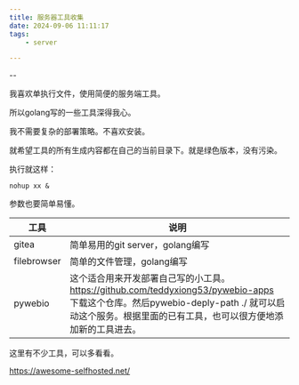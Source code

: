 ```yaml
---
title: 服务器工具收集
date: 2024-09-06 11:11:17
tags:
	- server

---
```


--

我喜欢单执行文件，使用简便的服务端工具。

所以golang写的一些工具深得我心。

我不需要复杂的部署策略。不喜欢安装。

就希望工具的所有生成内容都在自己的当前目录下。就是绿色版本，没有污染。

执行就这样：

```
nohup xx & 
```

参数也要简单易懂。

| 工具        | 说明                                                         |
| ----------- | ------------------------------------------------------------ |
| gitea       | 简单易用的git server，golang编写                             |
| filebrowser | 简单的文件管理，golang编写                                   |
| pywebio     | 这个适合用来开发部署自己写的小工具。https://github.com/teddyxiong53/pywebio-apps<br />下载这个仓库。然后pywebio-deply-path ./ 就可以启动这个服务。根据里面的已有工具，也可以很方便地添加新的工具进去。 |

这里有不少工具，可以多看看。

https://awesome-selfhosted.net/
